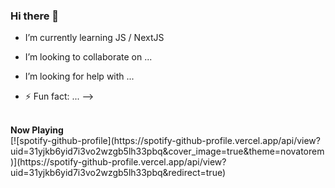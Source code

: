 ### Hi there 👋

- I’m currently learning JS / NextJS
- I’m looking to collaborate on ...
- I’m looking for help with ...

- ⚡ Fun fact: ...
-->


<br>
<b>Now Playing</b><br>
[![spotify-github-profile](https://spotify-github-profile.vercel.app/api/view?uid=31yjkb6yid7i3vo2wzgb5lh33pbq&cover_image=true&theme=novatorem)](https://spotify-github-profile.vercel.app/api/view?uid=31yjkb6yid7i3vo2wzgb5lh33pbq&redirect=true)
